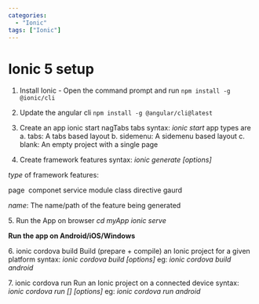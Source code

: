 ```yaml
---
categories: 
  - "Ionic"
tags: ["Ionic"]
---
```


# Ionic 5 setup

1. Install Ionic - Open the command prompt and run 
`npm install -g @ionic/cli`

2. Update the angular cli 
`npm install -g @angular/cli@latest`

3. Create an app ionic start nagTabs tabs syntax: _ionic start_ app types are a. tabs: A tabs based layout b. sidemenu: A sidemenu based layout c. blank: An empty project with a single page

<!--truncate-->
4. Create framework features syntax: _ionic generate \[options\]_

_type_ of framework features:

page 
componet
service
module
class
directive
gaurd

_name_: The name/path of the feature being generated

5\. Run the App on browser _cd myApp_ _ionic serve_

**Run the app on Android/iOS/Windows**

6\. ionic cordova build Build (prepare + compile) an Ionic project for a given platform syntax: _ionic cordova build \[options\]_ eg: _ionic cordova build android_

7\. ionic cordova run Run an Ionic project on a connected device syntax: _ionic cordova run \[\] \[options\]_ eg: _ionic cordova run android_
